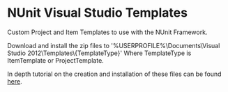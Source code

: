 NUnit Visual Studio Templates
==========================

Custom Project and Item Templates to use with the NUnit Framework.

Download and install the zip files to '%USERPROFILE%\Documents\Visual Studio 2012\Templates\\\{TemplateType\}\'
Where TemplateType is ItemTemplate or ProjectTemplate.

In depth tutorial on the creation and installation of these files can be found [here](http://codebluedev.blogspot.com/2014/01/visual-studio-2012-nunit-templates.html).